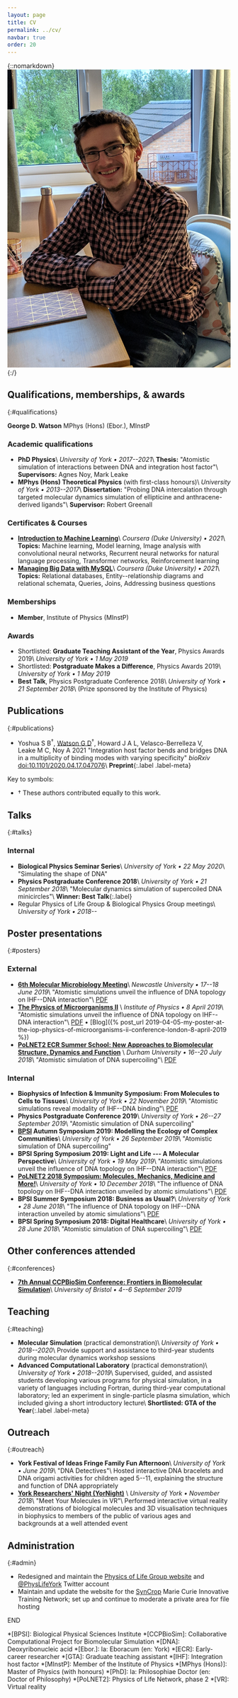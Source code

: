 ```yaml
---
layout: page
title: CV
permalink: ../cv/
navbar: true
order: 20
---
```


{::nomarkdown}
<a href="/assets/me.jpg">
  <img src="/assets/me.jpg" class="u-photo float-right"
    alt="George Watson,
    a devilishly handsome young man
    with rectangular, dark-framed glasses
    and a head of luscious brown curls,
    sits in his office.
    He looks like someone you'd take home to meet your mother."/>
</a>
{:/}

## Qualifications, memberships, & awards
{:#qualifications}

**George D. Watson** MPhys (Hons) (Ebor.), MInstP

### Academic qualifications

* **PhD Physics**\\
  *University of York &bull; 2017--2021*\\
  **Thesis:**
  "Atomistic simulation of interactions between DNA and integration host factor"\\
  **Supervisors:** Agnes Noy, Mark Leake
* **MPhys (Hons) Theoretical Physics**
  (with first-class honours)\\
  *University of York &bull; 2013--2017*\\
  **Dissertation:**
  "Probing DNA intercalation through targeted molecular dynamics simulation of
  ellipticine and anthracene-derived ligands"\\
  **Supervisor:** Robert Greenall

### Certificates & Courses

* **[Introduction to Machine Learning](https://www.coursera.org/account/accomplishments/certificate/GLFW96MPMD8L)**\\
  *Coursera (Duke University) &bull; 2021*\\
  **Topics:**
  Machine learning,
  Model learning,
  Image analysis with convolutional neural networks,
  Recurrent neural networks for natural language processing,
  Transformer networks,
  Reinforcement learning
* **[Managing Big Data with MySQL](https://www.coursera.org/account/accomplishments/certificate/X3HCUK387VT7)**\\
  *Coursera (Duke University) &bull; 2021*\\
  **Topics:**
  Relational databases,
  Entity--relationship diagrams and relational schemata,
  Queries,
  Joins,
  Addressing business questions

### Memberships

* **Member**, Institute of Physics (MInstP)

### Awards

* Shortlisted:
  **Graduate Teaching Assistant of the Year**,
  Physics Awards 2019\\
  *University of York &bull; 1 May 2019*
* Shortlisted:
  **Postgraduate Makes a Difference**,
  Physics Awards 2019\\
  *University of York &bull; 1 May 2019*
* **Best Talk**,
  Physics Postgraduate Conference 2018\\
  *University of York &bull; 21 September 2018*\\
  (Prize sponsored by the Institute of Physics)

## Publications
{:#publications}

* Yoshua&nbsp;S&nbsp;B<sup>&dagger;</sup>,
  <u>Watson&nbsp;G&nbsp;D</u><sup>&dagger;</sup>,
  Howard&nbsp;J&nbsp;A&nbsp;L,
  Velasco-Berrelleza&nbsp;V,
  Leake&nbsp;M&nbsp;C,
  Noy&nbsp;A
  2021
  "Integration host factor bends and bridges DNA in a multiplicity of binding 
  modes with varying specificity"
  *bioRxiv*
  [doi:10.1101/2020.04.17.047076](https://doi.org/10.1101/2020.04.17.047076)\\
  **Preprint**{:.label .label-meta}&nbsp;&nbsp;
  <span data-badge-popover="right" data-badge-type="2"
    data-doi="10.1101/2020.04.17.047076" data-hide-no-mentions="true"
    class="altmetric-embed">
  </div>

Key to symbols:
* &dagger; These authors contributed equally to this work.

## Talks
{:#talks}

### Internal

* **Biological Physics Seminar Series**\\
  *University of York &bull; 22 May 2020*\\
  "Simulating the shape of DNA"
* **Physics Postgraduate Conference 2018**\\
  *University of York &bull; 21 September 2018*\\
  "Molecular dynamics simulation of supercoiled DNA minicircles"\\
  **Winner: Best Talk**{:.label}
* Regular Physics of Life Group & Biological Physics Group meetings\\
  *University of York &bull; 2018--*

## Poster presentations
{:#posters}

### External


* **[6th Molecular Microbiology
  Meeting](https://conferences.ncl.ac.uk/molmicro2019)**\\
  *Newcastle University &bull; 17--18 June 2019*\\
  "Atomistic simulations unveil the influence of DNA topology on IHF--DNA
  interaction"\\
  <i class="far fa-file-pdf"></i>
  [PDF](/dl/2019-04-08_poster.pdf)
* **[The Physics of Microorganisms
  II](https://www.iopconferences.org/iop/frontend/reg/thome.csp?pageID=785982)**
  \\
  *Institute of Physics &bull; 8 April 2019*\\
  "Atomistic simulations unveil the influence of DNA topology on IHF--DNA
  interaction"\\
  <i class="far fa-file-pdf"></i>
  [PDF](/dl/2019-04-08_poster.pdf) &bull;
  [Blog]({% post_url 2019-04-05-my-poster-at-the-iop-physics-of-microorganisms-ii-conference-london-8-april-2019 
  %})
* **[PoLNET2 ECR Summer School: New Approaches to Biomolecular Structure,
  Dynamics and
  Function](http://www.physicsoflife.org.uk/summer-school-new-approaches-to-biomolecular-function-structure-and-dynamics.html)**
  \\
  *Durham University &bull; 16--20 July 2018*\\
  "Atomistic simulation of DNA supercoiling"\\
  <i class="far fa-file-pdf"></i>
  [PDF](/dl/2018-06-28_poster.pdf)

### Internal

* **Biophysics of Infection & Immunity Symposium:
  From Molecules to Cells to Tissues**\\
  *University of York &bull; 22 November 2019*\\
  "Atomistic simulations reveal modality of IHF--DNA binding"\\
  <i class="far fa-file-pdf"></i>
  [PDF](/dl/2019-11_poster.pdf)
* **Physics Postgraduate Conference 2019**\\
  *University of York &bull; 26--27 September 2019*\\
  "Atomistic simulation of DNA supercoiling"
* **[BPSI](https://www.york.ac.uk/physics/bpsi/) Autumn Symposium 2019:
  Modelling the Ecology of Complex Communities**\\
  *University of York &bull; 26 September 2019*\\
  "Atomistic simulation of DNA supercoiling"
* **BPSI Spring Symposium 2019:
  Light and Life --- A Molecular Perspective**\\
  *University of York &bull; 19 May 2019*\\
  "Atomistic simulations unveil the influence of DNA topology on IHF--DNA
  interaction"\\
  <i class="far fa-file-pdf"></i>
  [PDF](/dl/2019-04-08_poster.pdf)
* **[PoLNET2 2018 Symposium:
  Molecules, Mechanics, Medicine and
  More!](http://www.physicsoflife.org.uk/molecules-mechanics-medicine-and-more.html)**\\
  *University of York &bull; 10 December 2018*\\
  "The influence of DNA topology on IHF--DNA interaction unveiled by atomic
  simulations"\\
  <i class="far fa-file-pdf"></i>
  [PDF](/dl/2018-06-28_poster.pdf)
* **BPSI Summer Symposium 2018:
  Business as Usual?**\\
  *University of York &bull; 28 June 2018*\\
  "The influence of DNA topology on IHF--DNA interaction unveiled by atomic
  simulations"\\
  <i class="far fa-file-pdf"></i>
  [PDF](/dl/2018-06-28_poster.pdf)
* **BPSI Spring Symposium 2018: Digital Healthcare**\\
  *University of York &bull; 28 June 2018*\\
  "Atomistic simulation of DNA supercoiling"\\
  <i class="far fa-file-pdf"></i>
  [PDF](/dl/2018-03-20_poster.pdf)

## Other conferences attended
{:#conferences}

* **[7th Annual CCPBioSim Conference: Frontiers in Biomolecular
  Simulation](http://www.ccpbiosim.ac.uk/ccpbiosim2019)**\\
  *University of Bristol &bull; 4--6 September 2019*

## Teaching
{:#teaching}

* **Molecular Simulation** (practical demonstration)\\
  *University of York &bull; 2018--2020*\\
  Provide support and assistance to third-year students during molecular
  dynamics workshop sessions
* **Advanced Computational Laboratory** (practical demonstration)\\
  *University of York &bull; 2018--2019*\\
  Supervised, guided, and assisted students developing various programs for
  physical simulation, in a variety of languages including Fortran,
  during third-year computational laboratory; led an experiment in
  single-particle plasma simulation, which included giving a short introductory
  lecture\\
  **Shortlisted: GTA of the Year**{:.label .label-meta}

## Outreach
{:#outreach}

* **York Festival of Ideas Fringe Family Fun Afternoon**\\
  *University of York &bull; June 2019*\\
  "DNA Detectives"\\
  Hosted interactive DNA bracelets and DNA origami activities for children aged 
  5--11, explaining the structure and function of DNA appropriately
* **[York Researchers' Night
  (YorNight)](https://www.york.ac.uk/news-and-events/events/yornight/2018/)**
  \\
  *University of York &bull; November 2018*\\
  "Meet Your Molecules in VR"\\
  Performed interactive virtual reality demonstrations of biological molecules
  and 3D visualisation techniques in biophysics to members of the public of
  various ages and backgrounds at a well attended event

## Administration
{:#admin}

* Redesigned and maintain the
  [Physics of Life Group website](https://www.york.ac.uk/physics/research/physics-of-life)
  and [@PhysLifeYork](https://twitter.com/PhysLifeYork) Twitter account
* Maintain and update the website for the
  [SynCrop](http://www.syncrop.org/syncrop/) Marie Curie Innovative Training
  Network; set up and continue to moderate a private area for file hosting

END

*[BPSI]: Biological Physical Sciences Institute
*[CCPBioSim]: Collaborative Computational Project for Biomolecular Simulation
*[DNA]: Deoxyribonucleic acid
*[Ebor.]: la: Eboracum (en: York)
*[ECR]: Early-career researcher
*[GTA]: Graduate teaching assistant
*[IHF]: Integration host factor
*[MInstP]: Member of the Institute of Physics
*[MPhys (Hons)]: Master of Physics (with honours)
*[PhD]: la: Philosophiae Doctor (en: Doctor of Philosophy)
*[PoLNET2]: Physics of Life Network, phase 2
*[VR]: Virtual reality

<script type='text/javascript'
  src='https://d1bxh8uas1mnw7.cloudfront.net/assets/embed.js'>
</script>
